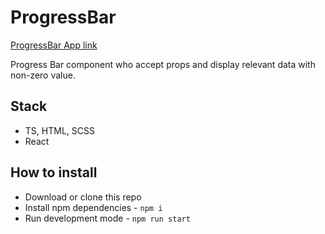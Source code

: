 # ProgressBar
[ProgressBar App link](https://progress-bar-alpha.vercel.app/)

Progress Bar component who accept props and display relevant data with non-zero value.

## Stack
- TS, HTML, SCSS
- React

## How to install
- Download or clone this repo
- Install npm dependencies - `npm i`
- Run development mode - `npm run start`
